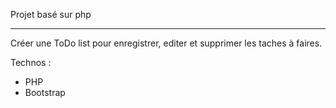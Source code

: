 Projet basé sur php
******************


Créer une ToDo list pour enregistrer, 
editer et supprimer les taches à faires.


Technos : 

- PHP
- Bootstrap